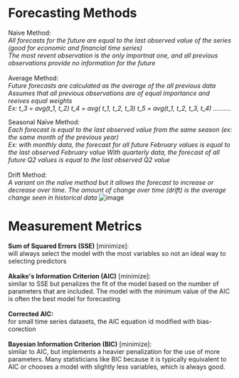 # Forecasting Methods
Naive Method:<br>
_All forecasts for the future are equal to the last observed value of the series (good for economic and financial time series) <br>
The  most revent observation is the only importnat one, and all previous observations provide no information for the future_<br>
<br>
Average Method:<br>
_Future forecasts are calculated as the average of the all previous data <br>
Assumes that all previous observations are of equal importance and reeives equal weights<br>
Ex: t_3 = avg(t_1, t_2)	    t_4 = avg( t_1, t_2, t_3)	t_5 = avg(t_1, t_2, t_3, t_4) ………._

Seasonal Naïve Method: <br>
_Each forecast is equal to the last observed value from the same season (ex: the same month of the previous year) <br>
Ex: with monthly data, the forecast for all future February values is equal to the last observed February value
    With quarterly data, the forecast of all future Q2 values is equal to the last observed Q2 value_ <br>
<br>
Drift Method: <br>
_A variant on the naïve method but it allows the forecast to increase or decrease over time. The amount of change over time (drift) is the average change seen in historical data_
![image](https://github.com/lap309/Forecasting/assets/69564111/6f7e3766-1c06-47cb-b248-d6482952ef66)

# Measurement Metrics

__Sum of Squared Errors (SSE)__ [minimize]: <br>
will always select the model with the most variables so not an ideal way to selecting predictors <br>
<br>
__Akaike's Information Criterion (AIC)__ [minimize]: <br>
similar to SSE but penalizes the fit of the model based on the number of parameters that are included. The model with the minimum value of the AIC is often the best model for forecasting <br>
<br>
__Corrected AIC:__ <br>
for small time series datasets, the AIC equation id modified with bias-corection <br>
<br>
__Bayesian Information Criterion (BIC)__ [minimize]: <br>
similar to AIC, but implements a heavier penalization for the use of more parameters. Many statisticians like BIC because it is typically equivalent to AIC or chooses a model with slightly less variables, which is always good.
